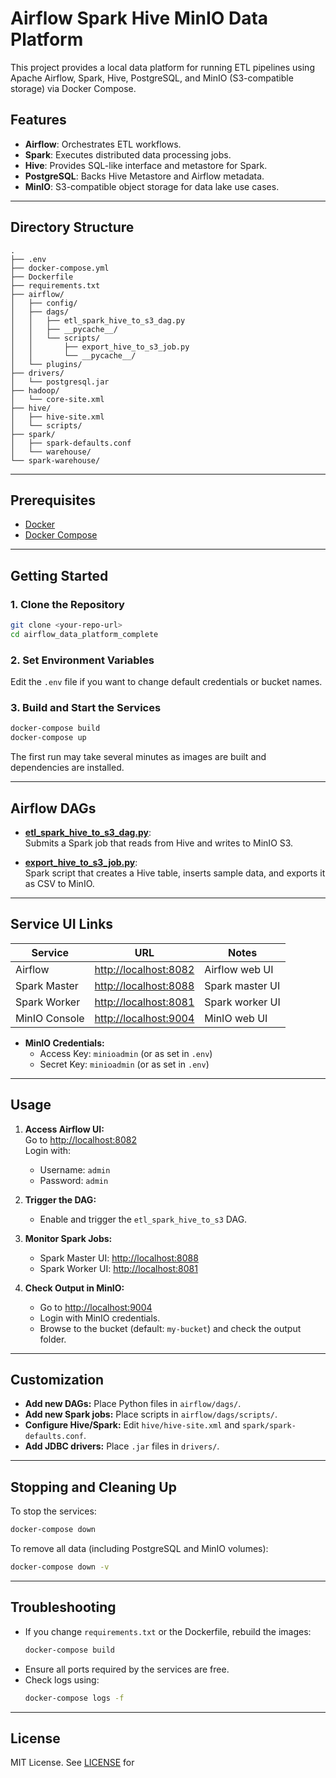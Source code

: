 # Airflow Spark Hive MinIO Data Platform

This project provides a local data platform for running ETL pipelines using Apache Airflow, Spark, Hive, PostgreSQL, and MinIO (S3-compatible storage) via Docker Compose.

## Features

- **Airflow**: Orchestrates ETL workflows.
- **Spark**: Executes distributed data processing jobs.
- **Hive**: Provides SQL-like interface and metastore for Spark.
- **PostgreSQL**: Backs Hive Metastore and Airflow metadata.
- **MinIO**: S3-compatible object storage for data lake use cases.

---

## Directory Structure

```
.
├── .env
├── docker-compose.yml
├── Dockerfile
├── requirements.txt
├── airflow/
│   ├── config/
│   ├── dags/
│   │   ├── etl_spark_hive_to_s3_dag.py
│   │   ├── __pycache__/
│   │   └── scripts/
│   │       ├── export_hive_to_s3_job.py
│   │       └── __pycache__/
│   └── plugins/
├── drivers/
│   └── postgresql.jar
├── hadoop/
│   └── core-site.xml
├── hive/
│   ├── hive-site.xml
│   └── scripts/
├── spark/
│   ├── spark-defaults.conf
│   └── warehouse/
└── spark-warehouse/
```

---

## Prerequisites

- [Docker](https://www.docker.com/get-started)
- [Docker Compose](https://docs.docker.com/compose/)

---

## Getting Started

### 1. Clone the Repository

```sh
git clone <your-repo-url>
cd airflow_data_platform_complete
```

### 2. Set Environment Variables

Edit the `.env` file if you want to change default credentials or bucket names.

### 3. Build and Start the Services

```sh
docker-compose build
docker-compose up
```

The first run may take several minutes as images are built and dependencies are installed.

---

## Airflow DAGs

- **[etl_spark_hive_to_s3_dag.py](airflow/dags/etl_spark_hive_to_s3_dag.py)**:  
  Submits a Spark job that reads from Hive and writes to MinIO S3.

- **[export_hive_to_s3_job.py](airflow/dags/scripts/export_hive_to_s3_job.py)**:  
  Spark script that creates a Hive table, inserts sample data, and exports it as CSV to MinIO.

---

## Service UI Links

| Service         | URL                                 | Notes                |
|-----------------|-------------------------------------|----------------------|
| Airflow         | [http://localhost:8082](http://localhost:8082) | Airflow web UI       |
| Spark Master    | [http://localhost:8088](http://localhost:8088) | Spark master UI      |
| Spark Worker    | [http://localhost:8081](http://localhost:8081) | Spark worker UI      |
| MinIO Console   | [http://localhost:9004](http://localhost:9004) | MinIO web UI         |

- **MinIO Credentials:**  
  - Access Key: `minioadmin` (or as set in `.env`)
  - Secret Key: `minioadmin` (or as set in `.env`)

---

## Usage

1. **Access Airflow UI:**  
   Go to [http://localhost:8082](http://localhost:8082)  
   Login with:  
   - Username: `admin`
   - Password: `admin`

2. **Trigger the DAG:**  
   - Enable and trigger the `etl_spark_hive_to_s3` DAG.

3. **Monitor Spark Jobs:**  
   - Spark Master UI: [http://localhost:8088](http://localhost:8088)
   - Spark Worker UI: [http://localhost:8081](http://localhost:8081)

4. **Check Output in MinIO:**  
   - Go to [http://localhost:9004](http://localhost:9004)
   - Login with MinIO credentials.
   - Browse to the bucket (default: `my-bucket`) and check the output folder.

---

## Customization

- **Add new DAGs:** Place Python files in `airflow/dags/`.
- **Add new Spark jobs:** Place scripts in `airflow/dags/scripts/`.
- **Configure Hive/Spark:** Edit `hive/hive-site.xml` and `spark/spark-defaults.conf`.
- **Add JDBC drivers:** Place `.jar` files in `drivers/`.

---

## Stopping and Cleaning Up

To stop the services:

```sh
docker-compose down
```

To remove all data (including PostgreSQL and MinIO volumes):

```sh
docker-compose down -v
```

---

## Troubleshooting

- If you change `requirements.txt` or the Dockerfile, rebuild the images:
  ```sh
  docker-compose build
  ```
- Ensure all ports required by the services are free.
- Check logs using:
  ```sh
  docker-compose logs -f
  ```

---

## License

MIT License. See [LICENSE](LICENSE) for